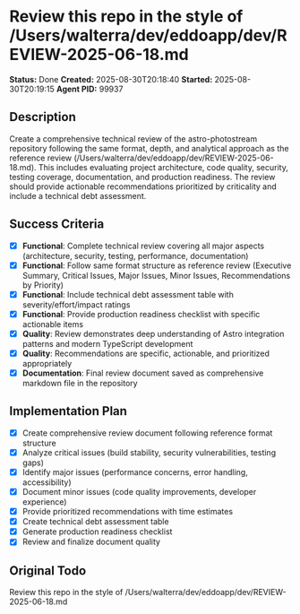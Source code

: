 # Review this repo in the style of /Users/walterra/dev/eddoapp/dev/REVIEW-2025-06-18.md

**Status:** Done
**Created:** 2025-08-30T20:18:40
**Started:** 2025-08-30T20:19:15
**Agent PID:** 99937

## Description

Create a comprehensive technical review of the astro-photostream repository following the same format, depth, and analytical approach as the reference review (/Users/walterra/dev/eddoapp/dev/REVIEW-2025-06-18.md). This includes evaluating project architecture, code quality, security, testing coverage, documentation, and production readiness. The review should provide actionable recommendations prioritized by criticality and include a technical debt assessment.

## Success Criteria

- [x] **Functional**: Complete technical review covering all major aspects (architecture, security, testing, performance, documentation)
- [x] **Functional**: Follow same format structure as reference review (Executive Summary, Critical Issues, Major Issues, Minor Issues, Recommendations by Priority)
- [x] **Functional**: Include technical debt assessment table with severity/effort/impact ratings
- [x] **Functional**: Provide production readiness checklist with specific actionable items
- [x] **Quality**: Review demonstrates deep understanding of Astro integration patterns and modern TypeScript development
- [x] **Quality**: Recommendations are specific, actionable, and prioritized appropriately
- [x] **Documentation**: Final review document saved as comprehensive markdown file in the repository

## Implementation Plan

- [x] Create comprehensive review document following reference format structure
- [x] Analyze critical issues (build stability, security vulnerabilities, testing gaps)
- [x] Identify major issues (performance concerns, error handling, accessibility)
- [x] Document minor issues (code quality improvements, developer experience)
- [x] Provide prioritized recommendations with time estimates
- [x] Create technical debt assessment table
- [x] Generate production readiness checklist
- [x] Review and finalize document quality

## Original Todo

Review this repo in the style of /Users/walterra/dev/eddoapp/dev/REVIEW-2025-06-18.md
